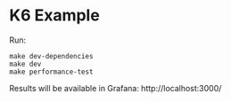 # K6 Example

Run:

```
make dev-dependencies
make dev
make performance-test
```

Results will be available in Grafana: http://localhost:3000/